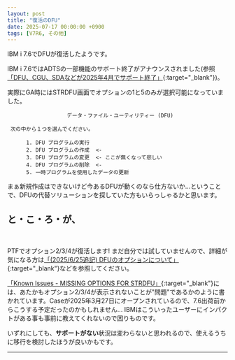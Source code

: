 ```yaml
---
layout: post
title: "復活のDFU"
date: 2025-07-17 00:00:00 +0900
tags: [V7R6, その他]
---
```

IBM i 7.6でDFUが復活したようです。

IBM i 7.6ではADTSの一部機能のサポート終了がアナウンスされました(参照[「DFU、CGU、SDAなどが2025年4月でサポート終了」](https://guricat.github.io/GuriPages/2024/06/03/DFU_CGU_SDA%E3%81%AA%E3%81%A9%E3%81%8C2025%E5%B9%B44%E6%9C%88%E3%81%A7%E3%82%B5%E3%83%9D%E3%83%BC%E3%83%88%E7%B5%82%E4%BA%86/){:target="_blank"})。

実際にGA時にはSTRDFU画面でオプションの1と5のみが選択可能になっていました。

```
                   データ・ファイル・ユーティリティー (DFU)

 次の中から１つを選んでください。

      1. DFU プログラムの実行
      2. DFU プログラムの作成  <- 
      3. DFU プログラムの変更  <- ここが無くなって悲しい
      4. DFU プログラムの削除  <-
      5. 一時プログラムを使用したデータの更新

```

まぁ新規作成はできないけど今あるDFUが動くのなら仕方ないか...ということで、DFUの代替ソリューションを探していた方もいらっしゃるかと思います。
<br>

## と・こ・ろ・が、
<br>

PTFでオプション2/3/4が復活します! まだ自分では試していませんので、詳細が気になる方は[「(2025/6/25追記) DFUのオプションについて」](https://qiita.com/yoichi_nakamura/items/37fc12608390ca32c875#2025625%E8%BF%BD%E8%A8%98-dfu%E3%81%AE%E3%82%AA%E3%83%97%E3%82%B7%E3%83%A7%E3%83%B3%E3%81%AB%E3%81%A4%E3%81%84%E3%81%A6){:target="_blank"}などを参照してください。

[「Known Issues - MISSING OPTIONS FOR STRDFU」](https://www.ibm.com/mysupport/s/defect/aCI3p0000008naWGAQ/dt283707?language=ja){:target="_blank"}には、あたかもオプション2/3/4が表示されないことが"問題"であるかのように書かれています。Caseが2025年3月27日にオープンされているので、7.6出荷前からこうする予定だったのかもしれません... IBMはこういったユーザーにインパクトがある事も事前に教えてくれないので困りものです。

いずれにしても、**サポートがない**状況は変わらないと思われるので、使えるうちに移行を検討したほうが良いかもです。

<hr>

<!-- This content will not appear in the rendered Markdown
タグ
tags: [V7R5, V7R4, ACS, TR]

EOS
V7R3
V7R4
V7R5
V7R6
ACS
Db2
DX
HMC
LTO
Merlin
Navigator
NetServer
NVMe
OSS
PTF
POWER9
POWER10
POWER11
RDi
RDX
RPG
SQL
SWMA
TCP/IP
TR
技術情報
ペーパー
モダナイゼーション
パフォーマンス
運用
セキュリティ
その他
 -->
 
